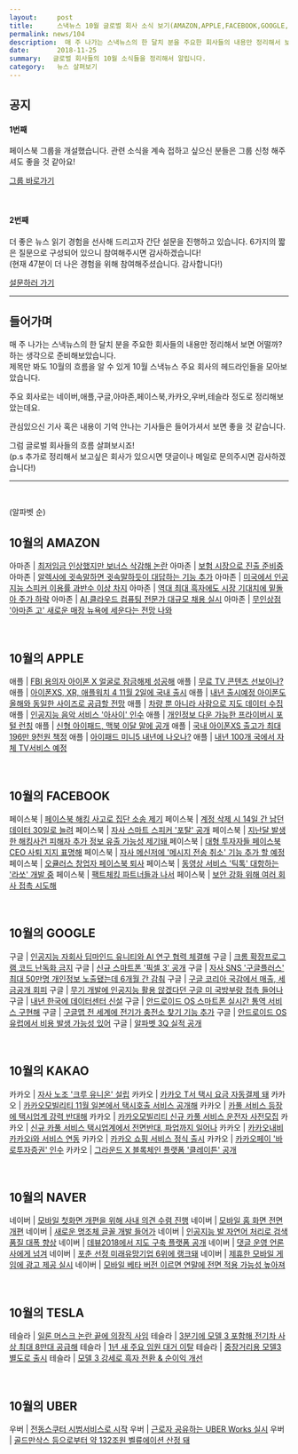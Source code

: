 ```yaml
---
layout:     post
title:      스낵뉴스 10월 글로벌 회사 소식 보기(AMAZON,APPLE,FACEBOOK,GOOGLE,KAKAO,NAVER,TESLA,UBER)
permalink: news/104
description:  매 주 나가는 스낵뉴스의 한 달치 분을 주요한 회사들의 내용만 정리해서 보면 어떨까 하는 생각으로 준비해보았습니다.제목만 봐도 10월의 흐름을 알 수 있게 10월 스낵뉴스 주요 회사의 헤드라인들을 모아보았습니다.주요 회사로는 네이버,애플,구글,아마존,페이스북,카카오,우버,테슬라 정도로 정리해보았는데요.관심있으신 기사 혹은 내용이 기억 안나는 기사들은 들어가셔서 보면 좋을 것 같아요. 글로벌 회사들의 흐름 살펴보시죠. p.s 추가로 정리해서 보고싶은 회사가 있으시면 댓글이나 메일로 문의주시면 감사하겠습니다.
date:       2018-11-25
summary:   글로벌 회사들의 10월 소식들을 정리해서 알립니다.
category:   뉴스 살펴보기
---
```


## 공지

#### 1번째

페이스북 그룹을 개설했습니다. 관련 소식을 계속 접하고 싶으신 분들은 그룹 신청 해주셔도 좋을 것 같아요!

[그룹 바로가기](https://www.facebook.com/groups/2025149054465611/?ref=group_browse_new)

<br>

#### 2번째

더 좋은 뉴스 읽기 경험을 선사해 드리고자 간단 설문을 진행하고 있습니다. 
6가지의 짧은 질문으로 구성되어 있으니 참여해주시면 감사하겠습니다!  
(현재 47분이 더 나은 경험을 위해 참여해주셨습니다. 감사합니다!)

<a href="http://bit.ly/2KJo4HB" onclick="ga(send, event, 기사, 설문조사, 서베이);"><span>설문하러 가기</span></a>

- - -

## 들어가며 

매 주 나가는 스낵뉴스의 한 달치 분을 주요한 회사들의 내용만 정리해서 보면 어떨까? 하는 생각으로 준비해보았습니다.  
제목만 봐도 10월의 흐름을 알 수 있게 10월 스낵뉴스 주요 회사의 헤드라인들을 모아보았습니다.    

주요 회사로는 네이버,애플,구글,아마존,페이스북,카카오,우버,테슬라 정도로 정리해보았는데요.

관심있으신 기사 혹은 내용이 기억 안나는 기사들은 들어가셔서 보면 좋을 것 같습니다.

그럼 글로벌 회사들의 흐름 살펴보시죠!  
(p.s 추가로 정리해서 보고싶은 회사가 있으시면 댓글이나 메일로 문의주시면 감사하겠습니다!)
- - -

<br>

(알파벳 순)

## 10월의 AMAZON

아마존 | [최저임금 인상했지만 보너스 삭감해 논란](https://seanlion.github.io/news/88#amazon)
아마존 | [보험 시장으로 진출 준비중 ](https://seanlion.github.io/news/90#amazon)
아마존 | [알렉사에 귓속말하면 귓속말하듯이 대답하는 기능 추가](https://seanlion.github.io/news/92#amazon)
아마존 | [미국에서 인공지능 스피커 이용률 과반수 이상 차지](https://seanlion.github.io/news/94#amazon1)
아마존 | [역대 최대 흑자에도 시장 기대치에 밑돌아 주가 하락](https://seanlion.github.io/news/94#amazon2)
아마존 | [AI,클라우드 컴퓨팅 전문가 대규모 채용 실시](https://seanlion.github.io/news/94#amazon3)
아마존 | [무인상점 '아마존 고' 새로운 매장 뉴욕에 세운다는 전망 나와](https://seanlion.github.io/news/94#amazon4)

<br>

## 10월의 APPLE

애플 | [FBI 용의자 아이폰 X 얼굴로 잠금해제 성공해](#https://seanlion.github.io/news/87#apple)
애플 | [무료 TV 콘텐츠 선보이나?](https://seanlion.github.io/news/89#apple)
애플 | [아이폰XS, XR, 애플워치 4 11월 2일에 국내 출시](https://seanlion.github.io/news/91#apple1)
애플 | [내년 출시예정 아이폰도 올해와 동일한 사이즈로 공급할 전망](https://seanlion.github.io/news/91#apple2)
애플 | [차량 뿐 아니라 사람으로 지도 데이터 수집](https://seanlion.github.io/news/91#apple3)
애플 | [인공지능 음악 서비스 '아사이' 인수](https://seanlion.github.io/news/91#apple4)
애플 | [개인정보 다운 가능한 프라이버시 포털 런칭](https://seanlion.github.io/news/91#apple5)
애플 | [신형 아이패드, 맥북 이달 말에 공개](https://seanlion.github.io/news/91#apple6)
애플 | [국내 아이폰XS 출고가 최대 196만 9천원 책정](https://seanlion.github.io/news/93#apple1)
애플 | [아이패드 미니5 내년에 나오나?](https://seanlion.github.io/news/93#apple2)
애플 | [내년 100개 국에서 자체 TV서비스 예정](https://seanlion.github.io/news/93#apple3)

<br>

## 10월의 FACEBOOK

페이스북 | [페이스북 해킹 사고로 집단 소송 제기](#https://seanlion.github.io/news/87#facebook1)
페이스북 | [계정 삭제 시 14일 간 남던 데이터 30일로 늘려](#https://seanlion.github.io/news/87#facebook2)
페이스북 | [자사 스마트 스피커 '포탈' 공개](https://seanlion.github.io/news/89#facebook)
페이스북 | [지난달 발생한 해킹사건 피해자 추가 정보 유출 가능성 제기돼 ](https://seanlion.github.io/news/91#facebook1)
페이스북 | [대형 투자자들 페이스북 CEO 사퇴 지지 표명해](https://seanlion.github.io/news/91#facebook3)
페이스북 | [자사 메신저에 '메시지 전송 취소' 기능 추가 할 예정](fhttps://seanlion.github.io/news/91#acebook4)
페이스북 | [오큘러스 창업자 페이스북 퇴사](https://seanlion.github.io/news/93#facebook1)
페이스북 | [동영상 서비스 '틱톡' 대항하는 '라쏘' 개발 중](https://seanlion.github.io/news/93#facebook2)
페이스북 | [팩트체킹 파트너들과 나서](https://seanlion.github.io/news/93#facebook3)
페이스북 | [보안 강화 위해 여러 회사 접촉 시도해](https://seanlion.github.io/news/93#facebook)

<br>

## 10월의 GOOGLE

구글 | [인공지능 자회사 딥마인드 유니티와 AI 연구 협력 체결해](#https://seanlion.github.io/news/87#google1)
구글 | [크롬 확장프로그램 코드 난독화 금지](#https://seanlion.github.io/news/87#google2)
구글 | [신규 스마트폰 '픽셀 3' 공개](https://seanlion.github.io/news/89#google1)
구글 | [자사 SNS '구글플러스' 최대 50만명 개인정보 노출됐는데 6개월 간 감춰](https://seanlion.github.io/news/89#google2)
구글 | [구글 코리아 국감에서 매출, 세금공개 회피](#google3)
구글 | [무기 개발에 인공지능 활용 않겠다던 구글 미 국방부랑 접촉 들어나](https://seanlion.github.io/news/89#google4)
구글 | [내년 한국에 데이터센터 신설](https://seanlion.github.io/news/91#google1)
구글 | [안드로이드 OS 스마트폰 실시간 통역 서비스 구현해](https://seanlion.github.io/news/91#google2)
구글 | [구글맵 전 세계에 전기가 충전소 찾기 기능 추가](https://seanlion.github.io/news/91#google3)
구글 | [안드로이드 OS 유럽에서 비용 발생 가능성 있어](https://seanlion.github.io/news/91#google4)
구글 | [알파벳 3Q 실적 공개](https://seanlion.github.io/news/93#google)

<br>

## 10월의 KAKAO

카카오 | [자사 노조 '크루 유니온' 설립](https://seanlion.github.io/news/93#kakao)
카카오 | [카카오 T서 택시 요금 자동결제 돼](https://seanlion.github.io/news/88#kakao2)
카카오 | [카카오모빌리티 11월 일본에서 택시호출 서비스 공개해](https://seanlion.github.io/news/88#kakao3)
카카오 | [카풀 서비스 등장에 택시업계 강력 반대해](https://seanlion.github.io/news/88#kakao4)
카카오 | [카카오모빌리티 신규 카풀 서비스 운전자 사전모집](https://seanlion.github.io/news/92#kakao1)
카카오 | [신규 카풀 서비스 택시업계에서 전면반대, 파업까지 일어나](https://seanlion.github.io/news/92#kakao2)
카카오 | [카카오내비 카카오i와 서비스 연동](https://seanlion.github.io/news/92#kakao3)
카카오 | [카카오 쇼핑 서비스 정식 출시](https://seanlion.github.io/news/94#kakao)
카카오 | [카카오페이 '바로투자증권' 인수](https://seanlion.github.io/news/88#kakao1)
카카오 | [그라운드 X 블록체인 플랫폼 '클레이튼' 공개](https://seanlion.github.io/news/90#kakao)

<br>

## 10월의 NAVER

네이버 | [모바일 첫화면 개편을 위해 사내 의견 수렴 진행](#https://seanlion.github.io/news/87#naver)
네이버 | [모바일 홈 화면 전면 개편](https://seanlion.github.io/news/89#naver1)
네이버 | [새로운 명조체 글꼴 개발 들어가](https://seanlion.github.io/news/89#naver2)
네이버 |  [인공지능 발 자연어 처리로 검색 품질 대폭 향상](https://seanlion.github.io/news/89#naver3)
네이버 | [데뷰2018에서 지도 구축 플랫폼 공개](https://seanlion.github.io/news/89#naver4)
네이버 | [댓글 운영 언론사에게 넘겨](https://seanlion.github.io/news/93#naver1)
네이버 | [포춘 선정 미래유망기업 6위에 랭크돼](https://seanlion.github.io/news/93#naver2)
네이버 |  [제휴한 모바일 게임에 광고 제공 실시](https://seanlion.github.io/news/93#naver3)
네이버 | [모바일 베타 버전 이르면 연말에 전면 적용 가능성 높아져](https://seanlion.github.io/news/93#naver4)

<br>

## 10월의 TESLA

테슬라 | [일론 머스크 논란 끝에 의장직 사임](https://seanlion.github.io/news/88#tesla1)
테슬라 | [3분기에 모델 3 포함해 전기차 사상 최대 8만대 공급해](https://seanlion.github.io/news/88#tesla2)
테슬라 | [1년 새 주요 임원 대거 이탈](https://seanlion.github.io/news/92#tesla1)
테슬라 | [중장거리용 모델3 별도로 출시](https://seanlion.github.io/news/92#tesla2)
테슬라 | [모델 3 강세로 흑자 전환 & 순이익 개선](https://seanlion.github.io/news/94#tesla)

<br>

## 10월의 UBER

우버 | [전동스쿠터 시범서비스로 시작](https://seanlion.github.io/news/88#uber)
우버 | [근로자 공유하는 UBER Works 실시](https://seanlion.github.io/news/92#uber1)
우버 | [골드만삭스 등으로부터 약 132조원 벨류에이션 산정 돼](https://seanlion.github.io/news/92#uber)


